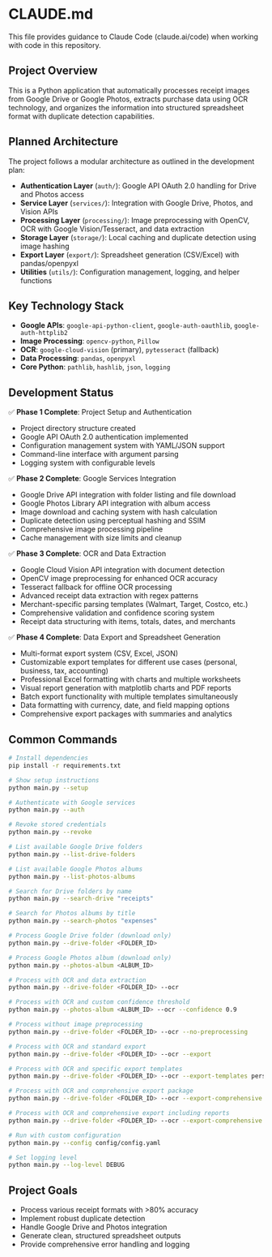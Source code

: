 # CLAUDE.md

This file provides guidance to Claude Code (claude.ai/code) when working with code in this repository.

## Project Overview

This is a Python application that automatically processes receipt images from Google Drive or Google Photos, extracts purchase data using OCR technology, and organizes the information into structured spreadsheet format with duplicate detection capabilities.

## Planned Architecture

The project follows a modular architecture as outlined in the development plan:

- **Authentication Layer** (`auth/`): Google API OAuth 2.0 handling for Drive and Photos access
- **Service Layer** (`services/`): Integration with Google Drive, Photos, and Vision APIs
- **Processing Layer** (`processing/`): Image preprocessing with OpenCV, OCR with Google Vision/Tesseract, and data extraction
- **Storage Layer** (`storage/`): Local caching and duplicate detection using image hashing
- **Export Layer** (`export/`): Spreadsheet generation (CSV/Excel) with pandas/openpyxl
- **Utilities** (`utils/`): Configuration management, logging, and helper functions

## Key Technology Stack

- **Google APIs**: `google-api-python-client`, `google-auth-oauthlib`, `google-auth-httplib2`
- **Image Processing**: `opencv-python`, `Pillow`
- **OCR**: `google-cloud-vision` (primary), `pytesseract` (fallback)
- **Data Processing**: `pandas`, `openpyxl`
- **Core Python**: `pathlib`, `hashlib`, `json`, `logging`

## Development Status

✅ **Phase 1 Complete**: Project Setup and Authentication
- Project directory structure created
- Google API OAuth 2.0 authentication implemented
- Configuration management system with YAML/JSON support
- Command-line interface with argument parsing
- Logging system with configurable levels

✅ **Phase 2 Complete**: Google Services Integration
- Google Drive API integration with folder listing and file download
- Google Photos Library API integration with album access
- Image download and caching system with hash calculation
- Duplicate detection using perceptual hashing and SSIM
- Comprehensive image processing pipeline
- Cache management with size limits and cleanup

✅ **Phase 3 Complete**: OCR and Data Extraction
- Google Cloud Vision API integration with document detection
- OpenCV image preprocessing for enhanced OCR accuracy
- Tesseract fallback for offline OCR processing
- Advanced receipt data extraction with regex patterns
- Merchant-specific parsing templates (Walmart, Target, Costco, etc.)
- Comprehensive validation and confidence scoring system
- Receipt data structuring with items, totals, dates, and merchants

✅ **Phase 4 Complete**: Data Export and Spreadsheet Generation
- Multi-format export system (CSV, Excel, JSON)
- Customizable export templates for different use cases (personal, business, tax, accounting)
- Professional Excel formatting with charts and multiple worksheets
- Visual report generation with matplotlib charts and PDF reports
- Batch export functionality with multiple templates simultaneously
- Data formatting with currency, date, and field mapping options
- Comprehensive export packages with summaries and analytics

## Common Commands

```bash
# Install dependencies
pip install -r requirements.txt

# Show setup instructions
python main.py --setup

# Authenticate with Google services
python main.py --auth

# Revoke stored credentials
python main.py --revoke

# List available Google Drive folders
python main.py --list-drive-folders

# List available Google Photos albums  
python main.py --list-photos-albums

# Search for Drive folders by name
python main.py --search-drive "receipts"

# Search for Photos albums by title
python main.py --search-photos "expenses"

# Process Google Drive folder (download only)
python main.py --drive-folder <FOLDER_ID>

# Process Google Photos album (download only)
python main.py --photos-album <ALBUM_ID>

# Process with OCR and data extraction
python main.py --drive-folder <FOLDER_ID> --ocr

# Process with OCR and custom confidence threshold
python main.py --photos-album <ALBUM_ID> --ocr --confidence 0.9

# Process without image preprocessing
python main.py --drive-folder <FOLDER_ID> --ocr --no-preprocessing

# Process with OCR and standard export
python main.py --drive-folder <FOLDER_ID> --ocr --export

# Process with OCR and specific export templates
python main.py --drive-folder <FOLDER_ID> --ocr --export-templates personal_expenses business_expenses

# Process with OCR and comprehensive export package
python main.py --drive-folder <FOLDER_ID> --ocr --export-comprehensive

# Process with OCR and comprehensive export including reports
python main.py --drive-folder <FOLDER_ID> --ocr --export-comprehensive --export-reports

# Run with custom configuration
python main.py --config config/config.yaml

# Set logging level
python main.py --log-level DEBUG
```

## Project Goals

- Process various receipt formats with >80% accuracy
- Implement robust duplicate detection
- Handle Google Drive and Photos integration
- Generate clean, structured spreadsheet outputs
- Provide comprehensive error handling and logging